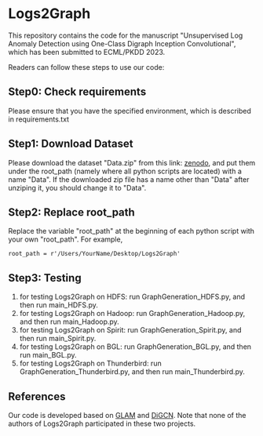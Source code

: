 # Logs2Graph

This repository contains the code for the manuscript "Unsupervised Log Anomaly Detection using One-Class Digraph Inception Convolutional", which has been submitted to ECML/PKDD 2023.

Readers can follow these steps to use our code:

## Step0: Check requirements
Please ensure that you have the specified environment, which is described in requirements.txt

## Step1: Download Dataset
Please download the dataset "Data.zip" from this link: [zenodo](https://doi.org/10.5281/zenodo.7771548), and put them under the root_path (namely where all python scripts are located) with a name "Data". If the downloaded zip file has a name other than "Data" after unziping it, you should change it to "Data".  

## Step2: Replace root_path

Replace the variable "root_path" at the beginning of each python script with your own "root_path". For example, 
```
root_path = r'/Users/YourName/Desktop/Logs2Graph'
```

## Step3: Testing
1. for testing Logs2Graph on HDFS: run GraphGeneration_HDFS.py, and then run main_HDFS.py. 
2. for testing Logs2Graph on Hadoop: run GraphGeneration_Hadoop.py, and then run main_Hadoop.py.
3. for testing Logs2Graph on Spirit: run GraphGeneration_Spirit.py, and then run main_Spirit.py.
4. for testing Logs2Graph on BGL: run GraphGeneration_BGL.py, and then run main_BGL.py.
5. for testing Logs2Graph on Thunderbird: run GraphGeneration_Thunderbird.py, and then run main_Thunderbird.py.

## References
Our code is developed based on [GLAM](https://github.com/sawlani/GLAM) and [DiGCN](https://github.com/flyingtango/DiGCN). Note that none of the authors of Logs2Graph participated in these two projects.
